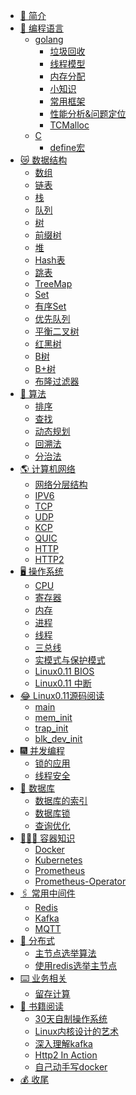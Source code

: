 - [🔆 简介](README.md)
- [🧐 编程语言]()
    - [golang]()
        - [垃圾回收](编程语言/golang垃圾回收.md)
        - [线程模型](编程语言/golang线程模型.md)
        - [内存分配](编程语言/golang内存分配.md)
        - [小知识](编程语言/golang小知识.md)
        - [常用框架]()
        - [性能分析&问题定位]()
        - [TCMalloc](编程语言/TCMalloc.md)
    - [C]()
        - [define宏](编程语言/C/define宏.md)
- [😿 数据结构]()
    - [数组](数据结构/数组.md)
    - [链表](数据结构/链表.md)
    - [栈](数据结构/栈.md)
    - [队列](数据结构/队列.md)
    - [树]()
    - [前缀树](数据结构/前缀树.md)
    - [堆]()
    - [Hash表](数据结构/Hash表.md)
    - [跳表](数据结构/跳表.md)
    - [TreeMap]()
    - [Set]()
    - [有序Set]()
    - [优先队列]()
    - [平衡二叉树]()
    - [红黑树](数据结构/红黑树.md)
    - [B树](数据结构/B树.md)
    - [B+树](数据结构/B+树.md)
    - [布隆过滤器]()
- [🧮 算法]()
    - [排序](算法/排序.md)
    - [查找]()
    - [动态规划]()
    - [回溯法]()
    - [分治法]()
- [🌎 计算机网络]()
    - [网络分层结构]()
    - [IPV6]()
    - [TCP](计算机网络/TCP.md)
    - [UDP](计算机网络/UDP.md)
    - [KCP](计算机网络/KCP.md)
    - [QUIC](计算机网络/QUIC.md)
    - [HTTP](计算机网络/HTTP.md)
    - [HTTP2](计算机网络/Http2.md)
- [🖥️ 操作系统]()
    - [CPU]()
    - [寄存器](操作系统/寄存器.md)
    - [内存](操作系统/内存.md)
    - [进程](操作系统/进程.md)
    - [线程](操作系统/线程.md)
    - [三总线](操作系统/三总线.md)
    - [实模式与保护模式](操作系统/实模式与保护模式.md)
    - [Linux0.11 BIOS](操作系统/BIOS.md)
    - [Linux0.11 中断](操作系统/中断.md)
- [😂 Linux0.11源码阅读]()
    - [main](Linux0.11源码阅读/main.md)
    - [mem_init](Linux0.11源码阅读/mem_init.md)
    - [trap_init](Linux0.11源码阅读/trap_init.md)
    - [blk_dev_init](Linux0.11源码阅读/blk_dev_init.md)
- [🎆 并发编程]()
    - [锁的应用]()
    - [线程安全]()
- [📝 数据库]()
    - [数据库的索引](数据库/数据库的索引.md)
    - [数据库锁](数据库/数据库锁.md)
    - [查询优化]()
- [🕵🏻‍♂️ 容器知识]()
    - [Docker](容器知识/Docker.md)
    - [Kubernetes]()
    - [Prometheus]()
    - [Prometheus-Operator](容器知识/Prometheus-Operator.md)
- [🖇️ 常用中间件]()
    - [Redis](常用中间件/Redis.md)
    - [Kafka](常用中间件/Kafka.md)
    - [MQTT]()
- [🎇 分布式]()
    - [主节点选举算法]()
    - [使用redis选举主节点]()
- [⌨️ 业务相关]()
    - [留存计算](业务相关/留存计算.md)
- [📖 书籍阅读]()
    - [30天自制操作系统](书籍阅读/30天自制操作系统.md)
    - [Linux内核设计的艺术](书籍阅读/Linux内核设计的艺术.md)
    - [深入理解kafka](书籍阅读/深入理解kafka.md)
    - [Http2 In Action](书籍阅读/Http2InAction.md)
    - [自己动手写docker](书籍阅读/自己动手写docker.md)
- [💰 收尾]()
